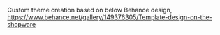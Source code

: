 Custom theme creation based on below Behance design,
https://www.behance.net/gallery/149376305/Template-design-on-the-shopware
